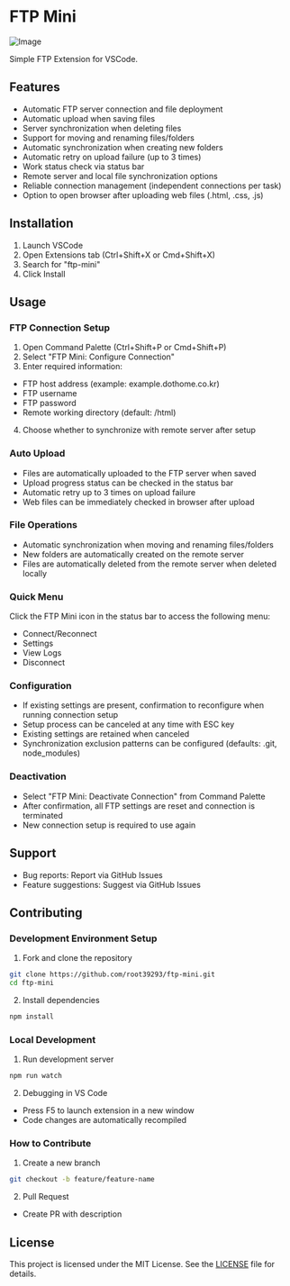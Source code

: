 # FTP Mini

![Image](https://github.com/user-attachments/assets/fe407108-3a8d-411f-aa82-7ea6c39ae2b7)

Simple FTP Extension for VSCode.
## Features
- Automatic FTP server connection and file deployment
- Automatic upload when saving files
- Server synchronization when deleting files
- Support for moving and renaming files/folders
- Automatic synchronization when creating new folders
- Automatic retry on upload failure (up to 3 times)
- Work status check via status bar
- Remote server and local file synchronization options
- Reliable connection management (independent connections per task)
- Option to open browser after uploading web files (.html, .css, .js)
## Installation
1. Launch VSCode
2. Open Extensions tab (Ctrl+Shift+X or Cmd+Shift+X)
3. Search for "ftp-mini"
4. Click Install
## Usage
### FTP Connection Setup
1. Open Command Palette (Ctrl+Shift+P or Cmd+Shift+P)
2. Select "FTP Mini: Configure Connection"
3. Enter required information:
  - FTP host address (example: example.dothome.co.kr)
  - FTP username
  - FTP password
  - Remote working directory (default: /html)
4. Choose whether to synchronize with remote server after setup
### Auto Upload
- Files are automatically uploaded to the FTP server when saved
- Upload progress status can be checked in the status bar
- Automatic retry up to 3 times on upload failure
- Web files can be immediately checked in browser after upload
### File Operations
- Automatic synchronization when moving and renaming files/folders
- New folders are automatically created on the remote server
- Files are automatically deleted from the remote server when deleted locally
### Quick Menu
Click the FTP Mini icon in the status bar to access the following menu:
- Connect/Reconnect
- Settings
- View Logs
- Disconnect
### Configuration
- If existing settings are present, confirmation to reconfigure when running connection setup
- Setup process can be canceled at any time with ESC key
- Existing settings are retained when canceled
- Synchronization exclusion patterns can be configured (defaults: .git, node_modules)
### Deactivation
- Select "FTP Mini: Deactivate Connection" from Command Palette
- After confirmation, all FTP settings are reset and connection is terminated
- New connection setup is required to use again
## Support
- Bug reports: Report via GitHub Issues
- Feature suggestions: Suggest via GitHub Issues
## Contributing
### Development Environment Setup
1. Fork and clone the repository
~~~bash
git clone https://github.com/root39293/ftp-mini.git
cd ftp-mini
~~~
2. Install dependencies
~~~bash
npm install
~~~
### Local Development
1. Run development server
~~~bash
npm run watch
~~~
2. Debugging in VS Code
- Press F5 to launch extension in a new window
- Code changes are automatically recompiled
### How to Contribute
1. Create a new branch
~~~bash
git checkout -b feature/feature-name
~~~
2. Pull Request
- Create PR with description
## License
This project is licensed under the MIT License. See the [LICENSE](LICENSE) file for details.
